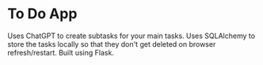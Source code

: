 # To Do App

Uses ChatGPT to create subtasks for your main tasks. Uses SQLAlchemy to store the tasks locally so that they don't get deleted on browser refresh/restart. Built using Flask.
